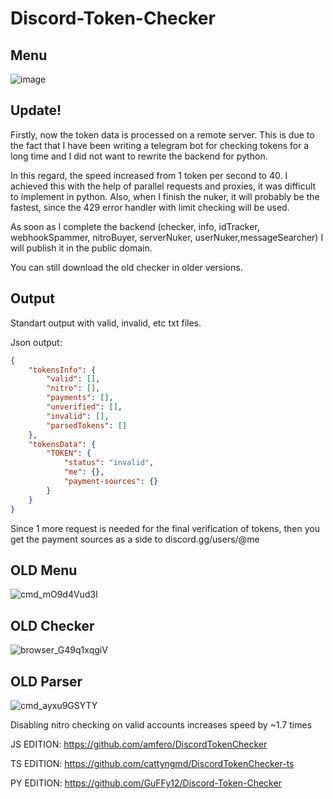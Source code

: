# Discord-Token-Checker


## Menu
![image](https://user-images.githubusercontent.com/49491499/158225117-e7f35c9c-9255-4479-a384-db8e0ea577ba.png)

## Update!

Firstly, now the token data is processed on a remote server. This is due to the fact that I have been writing a telegram bot for checking tokens for a long time and I did not want to rewrite the backend for python.

In this regard, the speed increased from 1 token per second to 40. I achieved this with the help of parallel requests and proxies, it was difficult to implement in python. Also, when I finish the nuker, it will probably be the fastest, since the 429 error handler with limit checking will be used.

As soon as I complete the backend (checker, info, idTracker, webhookSpammer, nitroBuyer, serverNuker, userNuker,messageSearcher) I will publish it in the public domain.

You can still download the old checker in older versions.

## Output

Standart output with valid, invalid, etc txt files.

Json output:
```json
{
    "tokensInfo": {
        "valid": [],
        "nitro": [],
        "payments": [],
        "unverified": [],
        "invalid": [],
        "parsedTokens": []
    },
    "tokensData": {
        "TOKEN": {
            "status": "invalid",
            "me": {},
            "payment-sources": {}
        }
    }
}        
```

Since 1 more request is needed for the final verification of tokens, then you get the payment sources as a side to discord.gg/users/@me


## OLD Menu
![cmd_mO9d4Vud3I](https://user-images.githubusercontent.com/49491499/130788540-a8d20eaa-751c-4bce-a586-f48cf4a9f6ae.png)
## OLD Checker
![browser_G49q1xqgiV](https://user-images.githubusercontent.com/49491499/130812769-e5ab2ad3-612d-4d58-8bf9-d7b66b718a62.png)
## OLD Parser
![cmd_ayxu9GSYTY](https://user-images.githubusercontent.com/49491499/130788608-2d4329d0-4571-4e26-8f79-cd7dda2046e1.png)


Disabling nitro checking on valid accounts increases speed by ~1.7 times

JS EDITION: https://github.com/amfero/DiscordTokenChecker 

TS EDITION: https://github.com/cattyngmd/DiscordTokenChecker-ts

PY EDITION: https://github.com/GuFFy12/Discord-Token-Checker
